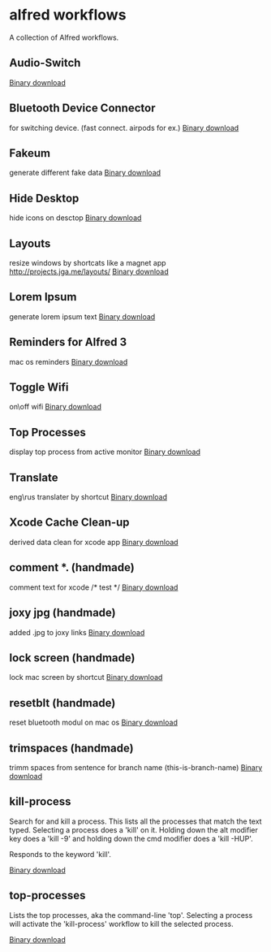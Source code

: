 # alfred workflows

A collection of Alfred workflows.

Audio-Switch
-------------
[Binary download](https://github.com/vlaskos/alfred-workflows/raw/master/Audio%20Switch.alfredworkflow)

Bluetooth Device Connector
------------

for switching device. (fast connect. airpods for ex.)
[Binary download](https://github.com/vlaskos/alfred-workflows/raw/master/Bluetooth%20Device%20Connector.alfredworkflow)

Fakeum
------------

generate different fake data
[Binary download](https://github.com/vlaskos/alfred-workflows/raw/master/Fakeum.alfredworkflow)

Hide Desktop
------------

hide icons on desctop
[Binary download](https://github.com/vlaskos/alfred-workflows/raw/master/Hide%20Desktop.alfredworkflow)

Layouts
------------

resize windows by shortcats like a magnet app
http://projects.jga.me/layouts/
[Binary download](https://github.com/vlaskos/alfred-workflows/raw/master/Layouts.alfredworkflow)

Lorem Ipsum
------------

generate lorem ipsum text
[Binary download](https://github.com/vlaskos/alfred-workflows/raw/master/Lorem%20Ipsum.alfredworkflow)

Reminders for Alfred 3
------------

mac os reminders 
[Binary download](https://github.com/vlaskos/alfred-workflows/raw/master/Reminders%20for%20Alfred%203.alfredworkflow)

Toggle Wifi
------------

on\off wifi
[Binary download](https://github.com/vlaskos/alfred-workflows/raw/master/Toggle%20Wifi.alfredworkflow)

Top Processes
------------

display top process from active monitor
[Binary download](https://github.com/vlaskos/alfred-workflows/raw/master/Top%20Processes.alfredworkflow)

Translate
------------

eng\rus translater by shortcut
[Binary download](https://github.com/vlaskos/alfred-workflows/raw/master/Translate.alfredworkflow)

Xcode Cache Clean-up
------------

derived data clean for xcode app 
[Binary download](https://github.com/vlaskos/alfred-workflows/raw/master/Xcode%20Cache%20Clean-up.alfredworkflow)

comment *. (handmade)
------------

comment text for xcode /* test */
[Binary download](https://github.com/vlaskos/alfred-workflows/raw/master/comment%20*.alfredworkflow)

joxy jpg (handmade)
------------

added .jpg to joxy links
[Binary download](https://github.com/vlaskos/alfred-workflows/raw/master/joxy%20jpg.alfredworkflow)

lock screen (handmade)
------------

lock mac screen by shortcut
[Binary download](https://github.com/vlaskos/alfred-workflows/raw/master/lock%20screen.alfredworkflow)

resetblt (handmade)
------------

reset bluetooth modul on mac os 
[Binary download](https://github.com/vlaskos/alfred-workflows/raw/master/resetblt.alfredworkflow)

trimspaces (handmade)
------------

trimm spaces from sentence for branch name (this-is-branch-name)
[Binary download](https://github.com/vlaskos/alfred-workflows/raw/master/trimspaces.alfredworkflow)

kill-process
------------

Search for and kill a process. This lists all the processes that match the text typed. Selecting a process does a 'kill' on it. Holding down the alt modifier key does a 'kill -9' and holding down the cmd modifier does a 'kill -HUP'.

Responds to the keyword 'kill'.

[Binary download](http://tedwi.se/u/cx)

top-processes
-------------

Lists the top processes, aka the command-line 'top'. Selecting a process will activate the 'kill-process' workflow to kill the selected process.

[Binary download](http://tedwi.se/u/d6)
